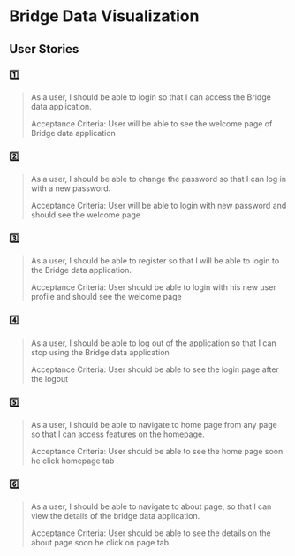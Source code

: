# Bridge Data Visualization

## User Stories

### :one:
> As a user, I should be able to login so that I can access the Bridge data application.
> 
> Acceptance Criteria: User will be able to see the welcome page of Bridge data application


### :two:

> As a user, I should be able to change the password so that I can log in with a new password.
> 
> Acceptance Criteria: User will be able to login with new password and should see the welcome page

### :three:
		
> As a user, I should be able to register so that I will be able to login to the Bridge data application.
> 
> Acceptance Criteria: User should be able to login with his new user profile and should see the welcome page

### :four:
> As a user, I should be able to log out of the application so that I can stop using the Bridge data application
> 
> Acceptance Criteria: User should be able to see the login page after the logout

### :five:
> As a user, I should be able to navigate to home page from any page so that I can access features on the homepage.
> 
> Acceptance Criteria: User should be able to see the home page soon he click homepage tab

### :six:
> As a user, I should be able to navigate to about page, so that I can view the details of the bridge data application. 
> 
> Acceptance Criteria: User should be able to see the details on the about page soon he click on page tab
